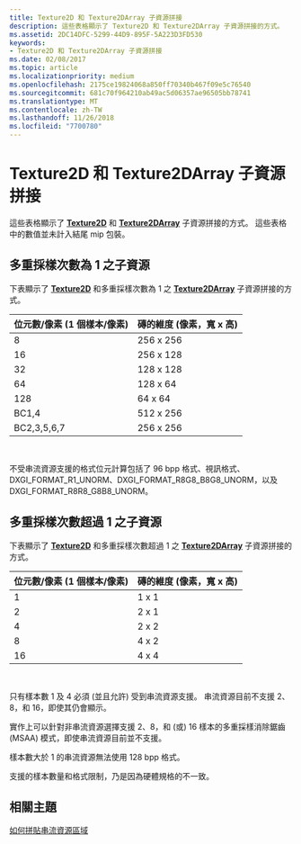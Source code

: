 ```yaml
---
title: Texture2D 和 Texture2DArray 子資源拼接
description: 這些表格顯示了 Texture2D 和 Texture2DArray 子資源拼接的方式。
ms.assetid: 2DC14DFC-5299-44D9-895F-5A223D3FD530
keywords:
- Texture2D 和 Texture2DArray 子資源拼接
ms.date: 02/08/2017
ms.topic: article
ms.localizationpriority: medium
ms.openlocfilehash: 2175ce19824068a850ff70340b467f09e5c76540
ms.sourcegitcommit: 681c70f964210ab49ac5d06357ae96505bb78741
ms.translationtype: MT
ms.contentlocale: zh-TW
ms.lasthandoff: 11/26/2018
ms.locfileid: "7700780"
---
```

# <a name="texture2d-and-texture2darray-subresource-tiling"></a>Texture2D 和 Texture2DArray 子資源拼接


這些表格顯示了 [**Texture2D**](https://msdn.microsoft.com/library/windows/desktop/ff471525) 和 [**Texture2DArray**](https://msdn.microsoft.com/library/windows/desktop/ff471526) 子資源拼接的方式。 這些表格中的數值並未計入結尾 mip 包裝。

## <a name="span-idsubresources-with-multisample-counts-of-1spanspan-idsubresources-with-multisample-counts-of-1spanspan-idsubresources-with-multisample-counts-of-1spansubresources-with-multisample-counts-of-1"></a><span id="Subresources-with-multisample-counts-of-1"></span><span id="subresources-with-multisample-counts-of-1"></span><span id="SUBRESOURCES-WITH-MULTISAMPLE-COUNTS-OF-1"></span>多重採樣次數為 1 之子資源


下表顯示了 [**Texture2D**](https://msdn.microsoft.com/library/windows/desktop/ff471525) 和多重採樣次數為 1 之 [**Texture2DArray**](https://msdn.microsoft.com/library/windows/desktop/ff471526) 子資源拼接的方式。

| 位元數/像素 (1 個樣本/像素) | 磚的維度 (像素，寬 x 高) |
|-----------------------------|-------------------------------|
| 8                           | 256 x 256                       |
| 16                          | 256 x 128                       |
| 32                          | 128 x 128                       |
| 64                          | 128 x 64                        |
| 128                         | 64 x 64                         |
| BC1,4                       | 512 x 256                       |
| BC2,3,5,6,7                 | 256 x 256                       |

 

不受串流資源支援的格式位元計算包括了 96 bpp 格式、視訊格式、DXGI\_FORMAT\_R1\_UNORM、DXGI\_FORMAT\_R8G8\_B8G8\_UNORM，以及 DXGI\_FORMAT\_R8R8\_G8B8\_UNORM。

## <a name="span-idsubresources-with-various-multisample-countsspanspan-idsubresources-with-various-multisample-countsspanspan-idsubresources-with-various-multisample-countsspansubresources-with-various-multisample-counts"></a><span id="Subresources-with-various-multisample-counts"></span><span id="subresources-with-various-multisample-counts"></span><span id="SUBRESOURCES-WITH-VARIOUS-MULTISAMPLE-COUNTS"></span>多重採樣次數超過 1 之子資源


下表顯示了 [**Texture2D**](https://msdn.microsoft.com/library/windows/desktop/ff471525) 和多重採樣次數超過 1 之 [**Texture2DArray**](https://msdn.microsoft.com/library/windows/desktop/ff471526) 子資源拼接的方式。

| 位元數/像素 (1 個樣本/像素) | 磚的維度 (像素，寬 x 高) |
|-----------------------------|-------------------------------|
| 1                           | 1 x 1                           |
| 2                           | 2 x 1                           |
| 4                           | 2 x 2                           |
| 8                           | 4 x 2                           |
| 16                          | 4 x 4                           |

 

只有樣本數 1 及 4 必須 (並且允許) 受到串流資源支援。 串流資源目前不支援 2、8，和 16，即使其仍會顯示。

實作上可以針對非串流資源選擇支援 2、8，和 (或) 16 樣本的多重採樣消除鋸齒 (MSAA) 模式，即使串流資源目前並不支援。

樣本數大於 1 的串流資源無法使用 128 bpp 格式。

支援的樣本數量和格式限制，乃是因為硬體規格的不一致。

## <a name="span-idrelated-topicsspanrelated-topics"></a><span id="related-topics"></span>相關主題


[如何拼貼串流資源區域](how-a-streaming-resource-s-area-is-tiled.md)

 

 





